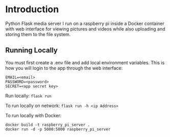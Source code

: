 # Introduction

Python Flask media server I run on a raspberry pi inside a Docker container with web interface for viewing pictures and videos while also uploading and storing them to the file system.

## Running Locally

You must first create a .env file and add local environment variables. This is how you will login to the app through the web interface:

```
EMAIL=<email>
PASSWORD=<password>
SECRET=<app secret key>
```

Run locally:
`flask run`

To run locally on network:
`flask run -h <ip Address>`

To run locally with Docker:

```
docker build -t raspberry_pi_server .
docker run -d -p 5000:5000 raspberry_pi_server
```
